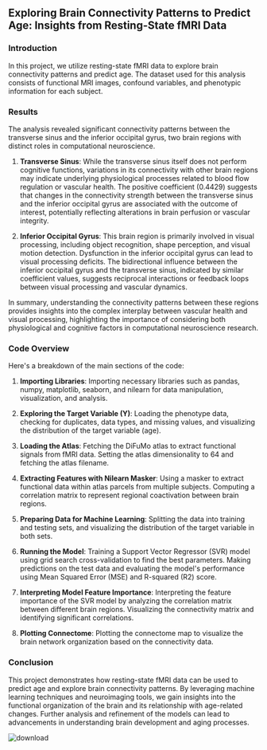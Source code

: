 ## Exploring Brain Connectivity Patterns to Predict Age: Insights from Resting-State fMRI Data

### Introduction
In this project, we utilize resting-state fMRI data to explore brain connectivity patterns and predict age. The dataset used for this analysis consists of functional MRI images, confound variables, and phenotypic information for each subject.


### Results

The analysis revealed significant connectivity patterns between the transverse sinus and the inferior occipital gyrus, two brain regions with distinct roles in computational neuroscience.

1. **Transverse Sinus**: While the transverse sinus itself does not perform cognitive functions, variations in its connectivity with other brain regions may indicate underlying physiological processes related to blood flow regulation or vascular health. The positive coefficient (0.4429) suggests that changes in the connectivity strength between the transverse sinus and the inferior occipital gyrus are associated with the outcome of interest, potentially reflecting alterations in brain perfusion or vascular integrity.

2. **Inferior Occipital Gyrus**: This brain region is primarily involved in visual processing, including object recognition, shape perception, and visual motion detection. Dysfunction in the inferior occipital gyrus can lead to visual processing deficits. The bidirectional influence between the inferior occipital gyrus and the transverse sinus, indicated by similar coefficient values, suggests reciprocal interactions or feedback loops between visual processing and vascular dynamics.

In summary, understanding the connectivity patterns between these regions provides insights into the complex interplay between vascular health and visual processing, highlighting the importance of considering both physiological and cognitive factors in computational neuroscience research.


### Code Overview
Here's a breakdown of the main sections of the code:

1. **Importing Libraries**: Importing necessary libraries such as pandas, numpy, matplotlib, seaborn, and nilearn for data manipulation, visualization, and analysis.
   
2. **Exploring the Target Variable (Y)**: Loading the phenotype data, checking for duplicates, data types, and missing values, and visualizing the distribution of the target variable (age).

3. **Loading the Atlas**: Fetching the DiFuMo atlas to extract functional signals from fMRI data. Setting the atlas dimensionality to 64 and fetching the atlas filename.

4. **Extracting Features with Nilearn Masker**: Using a masker to extract functional data within atlas parcels from multiple subjects. Computing a correlation matrix to represent regional coactivation between brain regions.

5. **Preparing Data for Machine Learning**: Splitting the data into training and testing sets, and visualizing the distribution of the target variable in both sets.

6. **Running the Model**: Training a Support Vector Regressor (SVR) model using grid search cross-validation to find the best parameters. Making predictions on the test data and evaluating the model's performance using Mean Squared Error (MSE) and R-squared (R2) score.

7. **Interpreting Model Feature Importance**: Interpreting the feature importance of the SVR model by analyzing the correlation matrix between different brain regions. Visualizing the connectivity matrix and identifying significant correlations.

8. **Plotting Connectome**: Plotting the connectome map to visualize the brain network organization based on the connectivity data.

### Conclusion
This project demonstrates how resting-state fMRI data can be used to predict age and explore brain connectivity patterns. By leveraging machine learning techniques and neuroimaging tools, we gain insights into the functional organization of the brain and its relationship with age-related changes. Further analysis and refinement of the models can lead to advancements in understanding brain development and aging processes.

![download](https://github.com/lacomaofficial/Predicting-Age-DifumoAtlas.ipynb/assets/132283879/82fcd07d-e1e7-45ee-a248-753ee4815e9b)




